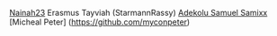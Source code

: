 [Nainah23](https://github.com/Nainah23)
Erasmus Tayviah (StarmannRassy)
[Adekolu Samuel Samixx](https://github.com/samixYasuke)
[Micheal Peter] (https://github.com/myconpeter)
